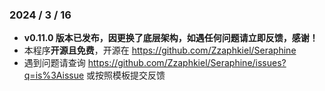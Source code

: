 ### 2024 / 3 / 16

- **v0.11.0 版本已发布，因更换了底层架构，如遇任何问题请立即反馈，感谢！** 
- 本程序**开源且免费**，开源在 https://github.com/Zzaphkiel/Seraphine
- 遇到问题请查询 https://github.com/Zzaphkiel/Seraphine/issues?q=is%3Aissue 或按照模板提交反馈